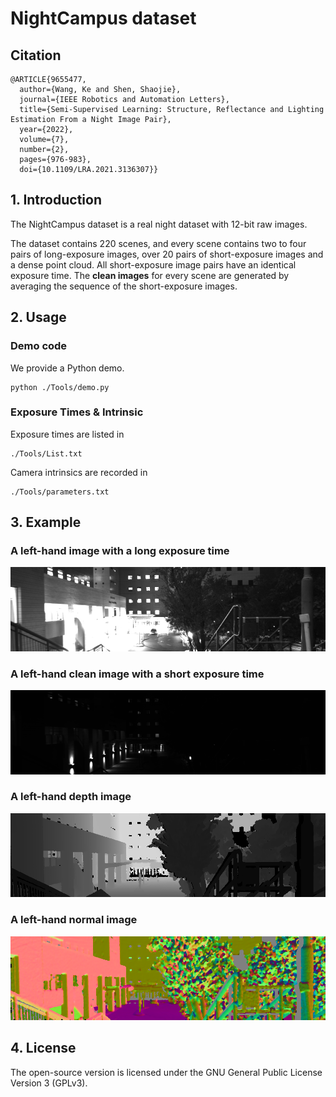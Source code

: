 # NightCampus dataset

## Citation

```
@ARTICLE{9655477,
  author={Wang, Ke and Shen, Shaojie},
  journal={IEEE Robotics and Automation Letters}, 
  title={Semi-Supervised Learning: Structure, Reflectance and Lighting Estimation From a Night Image Pair}, 
  year={2022},
  volume={7},
  number={2},
  pages={976-983},
  doi={10.1109/LRA.2021.3136307}}
```

## 1. Introduction

The NightCampus dataset is a real night dataset with 12-bit raw images.

The dataset contains 220 scenes, and every scene contains two to four pairs of long-exposure images, over 20 pairs of short-exposure images and a dense point cloud. All short-exposure image pairs have an identical exposure time. The **clean images** for every scene are generated by averaging the sequence of the short-exposure images.
 

## 2. Usage

### Demo code

We provide a Python demo.
```
python ./Tools/demo.py
```

### Exposure Times & Intrinsic

Exposure times are listed in 
```
./Tools/List.txt
```
Camera intrinsics are recorded in
```
./Tools/parameters.txt
```

## 3. Example

### A left-hand image with a long exposure time

![png](https://github.com/kewangtt/srlefnip/blob/main/Tools/img/leftLongImage.png)

### A left-hand clean image with a short exposure time

![png](https://github.com/kewangtt/srlefnip/blob/main/Tools/img/leftShortImageGt.png)

### A left-hand depth image

![png](https://github.com/kewangtt/srlefnip/blob/main/Tools/img/depth.png)

### A left-hand normal image

![png](https://github.com/kewangtt/srlefnip/blob/main/Tools/img/normal.png)



## 4. License

The open-source version is licensed under the GNU General Public License Version 3 (GPLv3). 
